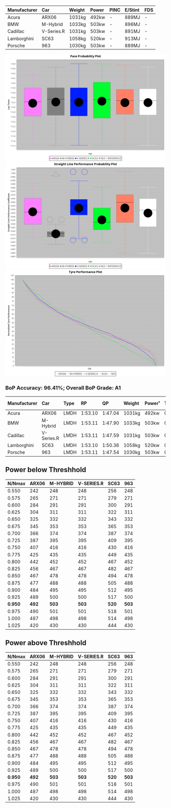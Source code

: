 | Manufacturer | Car        | Weight | Power | PINC    | E/Stint | FDS     |
|:-|:-|:-|:-|:-|:-|:-|
| Acura        | ARX06      | 1031kg | 492kw |    -    | 889MJ   |    -    |
| BMW          | M-Hybrid   | 1033kg | 503kw |    -    | 896MJ   |    -    |
| Cadillac     | V-Series.R | 1031kg | 503kw |    -    | 891MJ   |    -    |
| Lamborghini  | SC63       | 1058kg | 520kw |    -    | 913MJ   |    -    |
| Porsche      | 963        | 1030kg | 503kw |    -    | 889MJ   |    -    |

![PACECHART](./IMG/AUTO.png)
![STRAIGHTLINEPERFORMANCECHART](./IMG/AUTO_sp.png)
![TYREPERFORMANCECHART](./IMG/AUTO_tw.png)

### BoP Accuracy: 96.41%; Overall BoP Grade: A1
| Manufacturer | Car        | Type | RP      | QP      | Weight | Power¹ | Threshhold | PINC    | Power² | E/Stint | AVG Vmax  | FDS     | RDLC | L/Stint | BOP-Grade | Model Accuracy | Model Points | Match%  |
|:-|:-|:-|:-|:-|:-|:-|:-|:-|:-|:-|:-|:-|:-|:-|:-|:-|:-|:-|
| Acura        | ARX06      | LMDH | 1:53.10 | 1:47.04 | 1031kg | 492kw  | 0.0kph     |    -    | 492kw  |  889MJ  | 277.75kph |    -    | 1.03 | 29      | +B1       | 100.00%        | 995          | 88.15%  |
| BMW          | M-Hybrid   | LMDH | 1:53.11 | 1:47.90 | 1033kg | 503kw  | 0.0kph     |    -    | 503kw  |  896MJ  | 274.97kph |    -    | 1.03 | 29      | ~A1       | 100.00%        | 1714         | 96.50%  |
| Cadillac     | V-Series.R | LMDH | 1:53.11 | 1:47.59 | 1031kg | 503kw  | 0.0kph     |    -    | 503kw  |  891MJ  | 278.82kph |    -    | 1.03 | 29      | ~A1       | 98.95%         | 2271         | 97.41%  |
| Lamborghini  | SC63       | LMDH | 1:53.10 | 1:50.36 | 1058kg | 520kw  | 0.0kph     |    -    | 520kw  |  913MJ  | 277.13kph |    -    | 1.03 | 29      | ~A1       | 96.54%         | 418          | 100.00% |
| Porsche      | 963        | LMDH | 1:53.11 | 1:47.54 | 1030kg | 503kw  | 0.0kph     |    -    | 503kw  |  889MJ  | 279.32kph |    -    | 1.03 | 29      | ~A1       | 99.98%         | 6168         | 100.00% |

## Power below Threshhold
| N/Nmax    | ARX06   | M-HYBRID | V-SERIES.R | SC63    | 963     |
|:-|:-|:-|:-|:-|:-|
|  0.550    |  242    |  248     |  248       |  256    |  248    |
|  0.575    |  265    |  271     |  271       |  279    |  271    |
|  0.600    |  284    |  291     |  291       |  300    |  291    |
|  0.625    |  304    |  311     |  311       |  322    |  311    |
|  0.650    |  325    |  332     |  332       |  343    |  332    |
|  0.675    |  345    |  353     |  353       |  365    |  353    |
|  0.700    |  366    |  374     |  374       |  387    |  374    |
|  0.725    |  387    |  395     |  395       |  409    |  395    |
|  0.750    |  407    |  416     |  416       |  430    |  416    |
|  0.775    |  425    |  435     |  435       |  449    |  435    |
|  0.800    |  442    |  452     |  452       |  467    |  452    |
|  0.825    |  456    |  467     |  467       |  482    |  467    |
|  0.850    |  467    |  478     |  478       |  494    |  478    |
|  0.875    |  477    |  488     |  488       |  505    |  488    |
|  0.900    |  484    |  495     |  495       |  512    |  495    |
|  0.925    |  489    |  500     |  500       |  517    |  500    |
| **0.950** | **492** | **503**  | **503**    | **520** | **503** |
|  0.975    |  490    |  501     |  501       |  518    |  501    |
|  1.000    |  487    |  498     |  498       |  514    |  498    |
|  1.025    |  420    |  430     |  430       |  444    |  430    |

## Power above Threshhold
| N/Nmax    | ARX06   | M-HYBRID | V-SERIES.R | SC63    | 963     |
|:-|:-|:-|:-|:-|:-|
|  0.550    |  242    |  248     |  248       |  256    |  248    |
|  0.575    |  265    |  271     |  271       |  279    |  271    |
|  0.600    |  284    |  291     |  291       |  300    |  291    |
|  0.625    |  304    |  311     |  311       |  322    |  311    |
|  0.650    |  325    |  332     |  332       |  343    |  332    |
|  0.675    |  345    |  353     |  353       |  365    |  353    |
|  0.700    |  366    |  374     |  374       |  387    |  374    |
|  0.725    |  387    |  395     |  395       |  409    |  395    |
|  0.750    |  407    |  416     |  416       |  430    |  416    |
|  0.775    |  425    |  435     |  435       |  449    |  435    |
|  0.800    |  442    |  452     |  452       |  467    |  452    |
|  0.825    |  456    |  467     |  467       |  482    |  467    |
|  0.850    |  467    |  478     |  478       |  494    |  478    |
|  0.875    |  477    |  488     |  488       |  505    |  488    |
|  0.900    |  484    |  495     |  495       |  512    |  495    |
|  0.925    |  489    |  500     |  500       |  517    |  500    |
| **0.950** | **492** | **503**  | **503**    | **520** | **503** |
|  0.975    |  490    |  501     |  501       |  518    |  501    |
|  1.000    |  487    |  498     |  498       |  514    |  498    |
|  1.025    |  420    |  430     |  430       |  444    |  430    |
